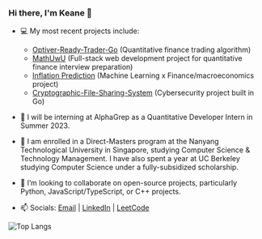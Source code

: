 ### Hi there, I'm Keane 👋

- 💻 My most recent projects include:
  - [Optiver-Ready-Trader-Go](https://github.com/keanekwa/Optiver-Ready-Trader-Go) (Quantitative finance trading algorithm)
  - [MathUwU](https://github.com/keanekwa/MathUwU) (Full-stack web development project for quantitative finance interview preparation)
  - [Inflation Prediction](https://github.com/keanekwa/Inflation-Prediction) (Machine Learning x Finance/macroeconomics project)
  - [Cryptographic-File-Sharing-System](https://github.com/keanekwa/Cryptographic-File-Sharing-System) (Cybersecurity project built in Go)

- 💼 I will be interning at AlphaGrep as a Quantitative Developer Intern in Summer 2023.

- 🏫 I am enrolled in a Direct-Masters program at the Nanyang Technological University in Singapore, studying Computer Science & Technology Management. I have also spent a year at UC Berkeley studying Computer Science under a fully-subsidized scholarship.

- 🤝 I’m looking to collaborate on open-source projects, particularly Python, JavaScript/TypeScript, or C++ projects.

- 📫 Socials: [Email](mailto:keanekwa@outlook.com) | [LinkedIn](https://www.linkedin.com/in/keane-kwa/) | [LeetCode](https://leetcode.com/keanekwa/)

![Top Langs](https://github-readme-stats.vercel.app/api/top-langs/?theme=transparent&username=keanekwa&size_weight=0.5&count_weight=0.5&hide=jupyter%20notebook&layout=compact)
